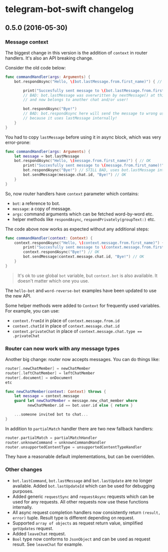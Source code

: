 # telegram-bot-swift changelog

## 0.5.0 (2016-05-30)

### Message context

The biggest change in this version is the addition of `context` in router handlers.
It's also an API breaking change.

Consider the old code below:

```swift
func commandHandler(args: Arguments) {
    bot.respondAsync("Hello, \(bot.lastMessage.from.first_name)") { // OK

        print("Succesfully sent message to \(bot.lastMessage.from.first_name)!")
        // BAD: bot.lastMessage was overwritten by nextMessage() at this point
        // and now belongs to another chat and/or user!

        bot.respondAsync("Bye!")
        // BAD: bot.respondAsync here will send the message to wrong user
        // because it uses lastMessage internally!
    }
}
```

You had to copy `lastMessage` before using it in async block, which was very error-prone:

```swift
func commandHandler(args: Arguments) {
    let message = bot.lastMessage
    bot.respondAsync("Hello, \(message.from.first_name)") { // OK
        print("Succesfully sent message to \(message.from.first_name)!") // OK
        bot.respondAsync("Bye!") // STILL BAD, uses bot.lastMessage internally
        bot.sendMessage(message.chat.id, "Bye!") // OK
    }
}
```

So, now router handlers have `context` parameter which contains:

- `bot`: a reference to bot.
- `message`: a copy of message.
- `args`: command arguments which can be fetched word-by-word etc.
- helper methods like `respondAsync`, `respondPrivately(groupText:)` etc.

The code above now works as expected without any additional steps:

```swift
func commandHandler(context: Context) {
    context.respondAsync("Hello, \(context.message.from.first_name)") { // OK
        print("Succesfully sent message to \(context.message.from.first_name)!") // OK
        context.respondAsync("Bye!") // OK
        bot.sendMessage(context.message.chat.id, "Bye!") // OK
    }
}
```
> It's ok to use global `bot` variable, but `context.bot` is also available. It doesn't matter which one you use.

The `hello-bot` and `word-reverse-bot` examples have been updated to use the new API.

Some helper methods were added to `Context` for frequently used variables.
For example, you can use:

- `context.fromId` in place of `context.message.from.id`
- `context.chatId` in place of `context.message.chat.id`
- `context.privateChat` in place of `context.message.chat.type == .privateChat`

### Router can now work with any message types

Another big change: router now accepts messages. You can do things like:

```swift
router[.newChatMember] = newChatMember
router[.leftChatMember] = leftChatMember
router[.document] = onDocument
etc

func newChatMember(context: Context) throws {
    let message = context.message
    guard let newChatMember = message.new_chat_member where
          newChatMember.id == bot.user.id else { return }

    ...someone invited bot to chat...
}
```

In addition to `partialMatch` handler there are two new fallback handlers:

```swift
router.partialMatch = partialMatchHandler
router.unknownCommand = unknownCommandHandler
router.unsupportedContentType = unsupportedContentTypeHandler
```

They have a reasonable default implementations, but can be overridden.

### Other changes

- `bot.lastCommand`, `bot.lastMessage` and `bot.lastUpdate` are no longer available. Added `bot.lastUpdateId` which can be used for debugging purposes.
- Added generic `requestSync` and `requestAsync` requests which can be used for any requests. All other requests now use these functions internally.
- All async request completion handlers now consistently return `(result, error)` tuple. Result type is different depending on request.
- Supported `array of objects` as request return value, simplified `getUpdates` request.
- Added `leaveChat` request.
- `Bool` type now conforms to `JsonObject` and can be used as request result. See `leaveChat` for example.

